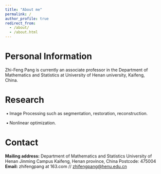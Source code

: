 ```yaml
---
title: "About me"
permalink: /
author_profile: true
redirect_from: 
  - /about/
  - /about.html
---
```


# Personal Information

Zhi-Feng Pang  is currently an associate professor in the Department of Mathematics and Statistics at University of Henan university, Kaifeng, China. 



# Research

​	**•** Image Processing such as segmentation, restoration, reconstruction.

​	**•** Nonlinear optimization.



# Contact

**Mailing address:**
Department of Mathematics and Statistics
University of Henan
Jinming Campus
Kaifeng, Henan province, China 
Postcode: 475004
**Email:** zhifengpang at 163.com // zhifengpang@henu.edu.cn